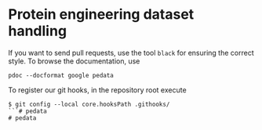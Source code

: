 # Protein engineering dataset handling

If you want to send pull requests, use the tool `black` for ensuring the correct style.
To browse the documentation, use

```
pdoc --docformat google pedata
```

To register our git hooks, in the repository root execute
```
$ git config --local core.hooksPath .githooks/
```# pedata
# pedata
